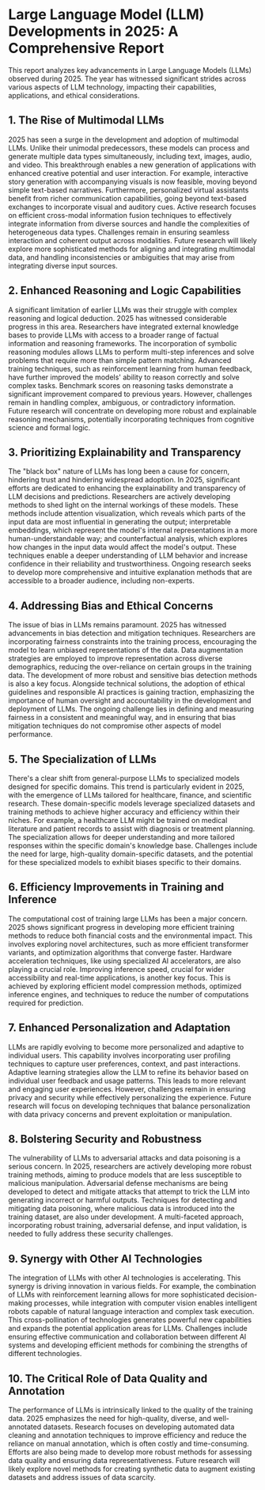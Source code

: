 # Large Language Model (LLM) Developments in 2025: A Comprehensive Report

This report analyzes key advancements in Large Language Models (LLMs) observed during 2025.  The year has witnessed significant strides across various aspects of LLM technology, impacting their capabilities, applications, and ethical considerations.

## 1. The Rise of Multimodal LLMs

2025 has seen a surge in the development and adoption of multimodal LLMs. Unlike their unimodal predecessors, these models can process and generate multiple data types simultaneously, including text, images, audio, and video.  This breakthrough enables a new generation of applications with enhanced creative potential and user interaction.  For example, interactive story generation with accompanying visuals is now feasible, moving beyond simple text-based narratives.  Furthermore, personalized virtual assistants benefit from richer communication capabilities, going beyond text-based exchanges to incorporate visual and auditory cues.  Active research focuses on efficient cross-modal information fusion techniques to effectively integrate information from diverse sources and handle the complexities of heterogeneous data types.  Challenges remain in ensuring seamless interaction and coherent output across modalities.  Future research will likely explore more sophisticated methods for aligning and integrating multimodal data, and handling inconsistencies or ambiguities that may arise from integrating diverse input sources.

## 2. Enhanced Reasoning and Logic Capabilities

A significant limitation of earlier LLMs was their struggle with complex reasoning and logical deduction.  2025 has witnessed considerable progress in this area.  Researchers have integrated external knowledge bases to provide LLMs with access to a broader range of factual information and reasoning frameworks.   The incorporation of symbolic reasoning modules allows LLMs to perform multi-step inferences and solve problems that require more than simple pattern matching.  Advanced training techniques, such as reinforcement learning from human feedback, have further improved the models' ability to reason correctly and solve complex tasks.  Benchmark scores on reasoning tasks demonstrate a significant improvement compared to previous years.  However, challenges remain in handling complex, ambiguous, or contradictory information.  Future research will concentrate on developing more robust and explainable reasoning mechanisms, potentially incorporating techniques from cognitive science and formal logic.

## 3.  Prioritizing Explainability and Transparency

The "black box" nature of LLMs has long been a cause for concern, hindering trust and hindering widespread adoption.  In 2025, significant efforts are dedicated to enhancing the explainability and transparency of LLM decisions and predictions.  Researchers are actively developing methods to shed light on the internal workings of these models.  These methods include attention visualization, which reveals which parts of the input data are most influential in generating the output; interpretable embeddings, which represent the model's internal representations in a more human-understandable way; and counterfactual analysis, which explores how changes in the input data would affect the model's output.  These techniques enable a deeper understanding of LLM behavior and increase confidence in their reliability and trustworthiness. Ongoing research seeks to develop more comprehensive and intuitive explanation methods that are accessible to a broader audience, including non-experts.

## 4. Addressing Bias and Ethical Concerns

The issue of bias in LLMs remains paramount.  2025 has witnessed advancements in bias detection and mitigation techniques.  Researchers are incorporating fairness constraints into the training process, encouraging the model to learn unbiased representations of the data.  Data augmentation strategies are employed to improve representation across diverse demographics, reducing the over-reliance on certain groups in the training data.  The development of more robust and sensitive bias detection methods is also a key focus.  Alongside technical solutions, the adoption of ethical guidelines and responsible AI practices is gaining traction, emphasizing the importance of human oversight and accountability in the development and deployment of LLMs.  The ongoing challenge lies in defining and measuring fairness in a consistent and meaningful way, and in ensuring that bias mitigation techniques do not compromise other aspects of model performance.

## 5. The Specialization of LLMs

There's a clear shift from general-purpose LLMs to specialized models designed for specific domains.  This trend is particularly evident in 2025, with the emergence of LLMs tailored for healthcare, finance, and scientific research.  These domain-specific models leverage specialized datasets and training methods to achieve higher accuracy and efficiency within their niches.  For example, a healthcare LLM might be trained on medical literature and patient records to assist with diagnosis or treatment planning.  The specialization allows for deeper understanding and more tailored responses within the specific domain's knowledge base.   Challenges include the need for large, high-quality domain-specific datasets, and the potential for these specialized models to exhibit biases specific to their domains.

## 6.  Efficiency Improvements in Training and Inference

The computational cost of training large LLMs has been a major concern.  2025 shows significant progress in developing more efficient training methods to reduce both financial costs and the environmental impact.  This involves exploring novel architectures, such as more efficient transformer variants, and optimization algorithms that converge faster.  Hardware acceleration techniques, like using specialized AI accelerators, are also playing a crucial role.  Improving inference speed, crucial for wider accessibility and real-time applications, is another key focus. This is achieved by exploring efficient model compression methods, optimized inference engines, and techniques to reduce the number of computations required for prediction.

## 7. Enhanced Personalization and Adaptation

LLMs are rapidly evolving to become more personalized and adaptive to individual users.  This capability involves incorporating user profiling techniques to capture user preferences, context, and past interactions.  Adaptive learning strategies allow the LLM to refine its behavior based on individual user feedback and usage patterns.   This leads to more relevant and engaging user experiences.  However, challenges remain in ensuring privacy and security while effectively personalizing the experience. Future research will focus on developing techniques that balance personalization with data privacy concerns and prevent exploitation or manipulation.

## 8. Bolstering Security and Robustness

The vulnerability of LLMs to adversarial attacks and data poisoning is a serious concern.  In 2025, researchers are actively developing more robust training methods, aiming to produce models that are less susceptible to malicious manipulation.  Adversarial defense mechanisms are being developed to detect and mitigate attacks that attempt to trick the LLM into generating incorrect or harmful outputs.  Techniques for detecting and mitigating data poisoning, where malicious data is introduced into the training dataset, are also under development.  A multi-faceted approach, incorporating robust training, adversarial defense, and input validation, is needed to fully address these security challenges.

## 9.  Synergy with Other AI Technologies

The integration of LLMs with other AI technologies is accelerating.  This synergy is driving innovation in various fields.  For example, the combination of LLMs with reinforcement learning allows for more sophisticated decision-making processes, while integration with computer vision enables intelligent robots capable of natural language interaction and complex task execution.  This cross-pollination of technologies generates powerful new capabilities and expands the potential application areas for LLMs.  Challenges include ensuring effective communication and collaboration between different AI systems and developing efficient methods for combining the strengths of different technologies.

## 10.  The Critical Role of Data Quality and Annotation

The performance of LLMs is intrinsically linked to the quality of the training data.  2025 emphasizes the need for high-quality, diverse, and well-annotated datasets.  Research focuses on developing automated data cleaning and annotation techniques to improve efficiency and reduce the reliance on manual annotation, which is often costly and time-consuming.  Efforts are also being made to develop more robust methods for assessing data quality and ensuring data representativeness.  Future research will likely explore novel methods for creating synthetic data to augment existing datasets and address issues of data scarcity.